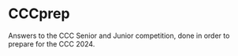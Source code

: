 # CCCprep
Answers to the CCC Senior and Junior competition, done in order to prepare for the CCC 2024.

